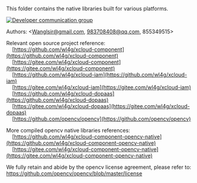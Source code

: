 This folder contains the native libraries built for various platforms. 

[![Developer communication group](https://img.shields.io/badge/QQ1-855349515-green.svg)](https://shang.qq.com/wpa/qunwpa?idkey=0343b06591d19188d86dc078912adfc5c40f023c8ec5a0d1eda5bdfc35ab40d0)

Authors:
    <Wanglsir@gmail.com, 983708408@qq.com, 855349515>

Relevant open source project reference:</br>
&nbsp;&nbsp;&nbsp;&nbsp;[https://github.com/wl4g/xcloud-component](https://github.com/wl4g/xcloud-component)</br>
&nbsp;&nbsp;&nbsp;&nbsp;[https://gitee.com/wl4g/xcloud-component](https://gitee.com/wl4g/xcloud-component)</br>
&nbsp;&nbsp;&nbsp;&nbsp;[https://github.com/wl4g/xcloud-iam](https://github.com/wl4g/xcloud-iam)</br>
&nbsp;&nbsp;&nbsp;&nbsp;[https://gitee.com/wl4g/xcloud-iam](https://gitee.com/wl4g/xcloud-iam)</br>
&nbsp;&nbsp;&nbsp;&nbsp;[https://github.com/wl4g/xcloud-dopaas](https://github.com/wl4g/xcloud-dopaas)</br>
&nbsp;&nbsp;&nbsp;&nbsp;[https://gitee.com/wl4g/xcloud-dopaas](https://gitee.com/wl4g/xcloud-dopaas)</br>
&nbsp;&nbsp;&nbsp;&nbsp;[https://github.com/opencv/opencv](https://github.com/opencv/opencv)</br>

More compiled opencv native libraries references:</br>
&nbsp;&nbsp;&nbsp;&nbsp;[https://github.com/wl4g/xcloud-component-opencv-native](https://github.com/wl4g/xcloud-component-opencv-native)</br>
&nbsp;&nbsp;&nbsp;&nbsp;[https://gitee.com/wl4g/xcloud-component-opencv-native](https://gitee.com/wl4g/xcloud-component-opencv-native)

We fully retain and abide by the opencv license agreement, please refer to:
    https://github.com/opencv/opencv/blob/master/license